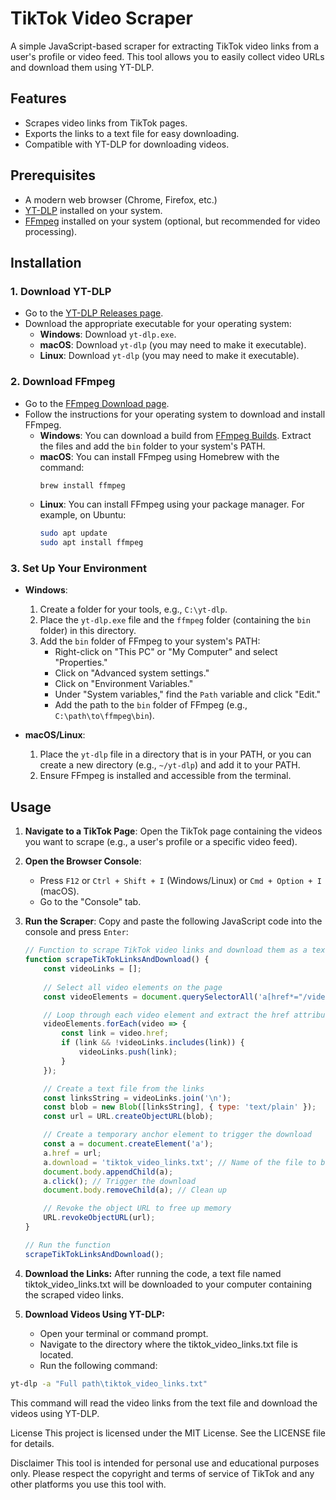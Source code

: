 # TikTok Video Scraper

A simple JavaScript-based scraper for extracting TikTok video links from a user's profile or video feed. This tool allows you to easily collect video URLs and download them using YT-DLP.

## Features

- Scrapes video links from TikTok pages.
- Exports the links to a text file for easy downloading.
- Compatible with YT-DLP for downloading videos.

## Prerequisites

- A modern web browser (Chrome, Firefox, etc.)
- [YT-DLP](https://github.com/yt-dlp/yt-dlp) installed on your system.
- [FFmpeg](https://ffmpeg.org/download.html) installed on your system (optional, but recommended for video processing).

## Installation

### 1. Download YT-DLP

- Go to the [YT-DLP Releases page](https://github.com/yt-dlp/yt-dlp/releases).
- Download the appropriate executable for your operating system:
  - **Windows**: Download `yt-dlp.exe`.
  - **macOS**: Download `yt-dlp` (you may need to make it executable).
  - **Linux**: Download `yt-dlp` (you may need to make it executable).

### 2. Download FFmpeg

- Go to the [FFmpeg Download page](https://ffmpeg.org/download.html).
- Follow the instructions for your operating system to download and install FFmpeg.
  - **Windows**: You can download a build from [FFmpeg Builds](https://www.gyan.dev/ffmpeg/builds/). Extract the files and add the `bin` folder to your system's PATH.
  - **macOS**: You can install FFmpeg using Homebrew with the command:
    ```bash
    brew install ffmpeg
    ```
  - **Linux**: You can install FFmpeg using your package manager. For example, on Ubuntu:
    ```bash
    sudo apt update
    sudo apt install ffmpeg
    ```

### 3. Set Up Your Environment

- **Windows**:
  1. Create a folder for your tools, e.g., `C:\yt-dlp`.
  2. Place the `yt-dlp.exe` file and the `ffmpeg` folder (containing the `bin` folder) in this directory.
  3. Add the `bin` folder of FFmpeg to your system's PATH:
     - Right-click on "This PC" or "My Computer" and select "Properties."
     - Click on "Advanced system settings."
     - Click on "Environment Variables."
     - Under "System variables," find the `Path` variable and click "Edit."
     - Add the path to the `bin` folder of FFmpeg (e.g., `C:\path\to\ffmpeg\bin`).

- **macOS/Linux**:
  1. Place the `yt-dlp` file in a directory that is in your PATH, or you can create a new directory (e.g., `~/yt-dlp`) and add it to your PATH.
  2. Ensure FFmpeg is installed and accessible from the terminal.

## Usage

1. **Navigate to a TikTok Page**: Open the TikTok page containing the videos you want to scrape (e.g., a user's profile or a specific video feed).

2. **Open the Browser Console**:
   - Press `F12` or `Ctrl + Shift + I` (Windows/Linux) or `Cmd + Option + I` (macOS).
   - Go to the "Console" tab.

3. **Run the Scraper**: Copy and paste the following JavaScript code into the console and press `Enter`:

   ```javascript
   // Function to scrape TikTok video links and download them as a text file
   function scrapeTikTokLinksAndDownload() {
       const videoLinks = [];
       
       // Select all video elements on the page
       const videoElements = document.querySelectorAll('a[href*="/video/"]');

       // Loop through each video element and extract the href attribute
       videoElements.forEach(video => {
           const link = video.href;
           if (link && !videoLinks.includes(link)) {
               videoLinks.push(link);
           }
       });

       // Create a text file from the links
       const linksString = videoLinks.join('\n');
       const blob = new Blob([linksString], { type: 'text/plain' });
       const url = URL.createObjectURL(blob);

       // Create a temporary anchor element to trigger the download
       const a = document.createElement('a');
       a.href = url;
       a.download = 'tiktok_video_links.txt'; // Name of the file to be downloaded
       document.body.appendChild(a);
       a.click(); // Trigger the download
       document.body.removeChild(a); // Clean up

       // Revoke the object URL to free up memory
       URL.revokeObjectURL(url);
   }

   // Run the function
   scrapeTikTokLinksAndDownload();
   ```


4. **Download the Links:** After running the code, a text file named tiktok_video_links.txt will be downloaded to your computer containing the scraped video links.

5. **Download Videos Using YT-DLP:**
    - Open your terminal or command prompt.
    - Navigate to the directory where the tiktok_video_links.txt file is located.
    - Run the following command:

```bash
yt-dlp -a "Full path\tiktok_video_links.txt"
```
This command will read the video links from the text file and download the videos using YT-DLP.

License
This project is licensed under the MIT License. See the LICENSE file for details.

Disclaimer
This tool is intended for personal use and educational purposes only. Please respect the copyright and terms of service of TikTok and any other platforms you use this tool with.
